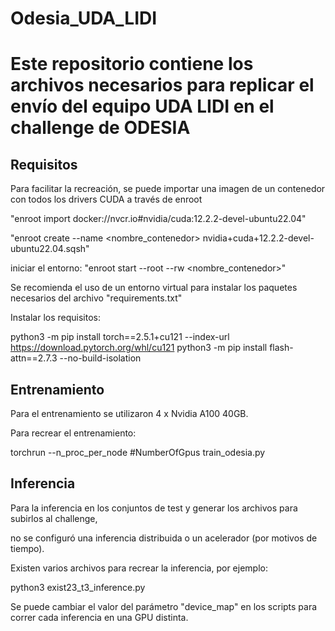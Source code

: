 # Odesia_UDA_LIDI
 
# Este repositorio contiene los archivos necesarios para replicar el envío del equipo UDA LIDI en el challenge de ODESIA

## Requisitos
Para facilitar la recreación, se puede importar una imagen de un contenedor con todos los drivers CUDA a través de enroot


"enroot import docker://nvcr.io#nvidia/cuda:12.2.2-devel-ubuntu22.04"


"enroot create --name <nombre_contenedor> nvidia+cuda+12.2.2-devel-ubuntu22.04.sqsh"


iniciar el entorno: "enroot start  --root --rw <nombre_contenedor>"


Se recomienda el uso de un entorno virtual para instalar los paquetes necesarios del archivo "requirements.txt"

Instalar los requisitos:

python3 -m pip install torch==2.5.1+cu121 --index-url https://download.pytorch.org/whl/cu121
python3 -m pip install flash-attn==2.7.3 --no-build-isolation

## Entrenamiento
Para el entrenamiento se utilizaron 4 x Nvidia A100 40GB.

Para recrear el entrenamiento:

torchrun --n_proc_per_node #NumberOfGpus train_odesia.py

## Inferencia
Para la inferencia en los conjuntos de test y generar los archivos para subirlos al challenge,

no se configuró una inferencia distribuida o un acelerador (por motivos de tiempo).

Existen varios archivos para recrear la inferencia, por ejemplo:

python3 exist23_t3_inference.py

Se puede cambiar el valor del parámetro "device_map" en los scripts para correr cada inferencia en una GPU distinta.